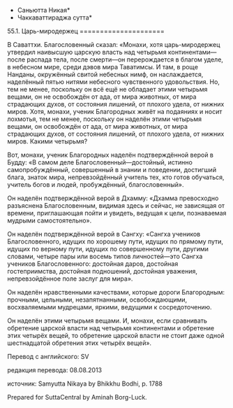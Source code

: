 * Саньютта Никая*
* Чаккаваттираджа сутта*

55\.1\. Царь\-миродержец
\=\=\=\=\=\=\=\=\=\=\=\=\=\=\=\=\=\=\=\=\=

В Саваттхи\. Благословенный сказал: «Монахи, хотя царь\-миродержец утвердил наивысшую царскую власть над четырьмя континентами—после распада тела, после смерти—он перерождается в благом уделе, в небесном мире, среди дэвов мира Таватимсы\. И там, в роще Нанданы, окружённый свитой небесных нимф, он наслаждается, наделённый пятью нитями небесного чувственного удовольствия\. Но, тем не менее, поскольку он всё ещё не обладает этими четырьмя вещами, он не освобождён от ада, от мира животных, от мира страдающих духов, от состояния лишений, от плохого удела, от нижних миров\. Хотя, монахи, ученик Благородных живёт на подаяниях и носит лохмотья, тем не менее, поскольку он наделён этими четырьмя вещами, он освобождён от ада, от мира животных, от мира страдающих духов, от состояния лишений, от плохого удела, от нижних миров\. Какими четырьмя?

Вот, монахи, ученик Благородных наделён подтверждённой верой в Будду: «В самом деле Благословенный—достойный, истинно самопробуждённый, совершенный в знании и поведении, достигший блага, знаток мира, непревзойдённый учитель тех, кто готов обучаться, учитель богов и людей, пробуждённый, благословенный»\.

Он наделён подтверждённой верой в Дхамму: «Дхамма превосходно разъяснена Благословенным, видимая здесь и сейчас, не зависящая от времени, приглашающая пойти и увидеть, ведущая к цели, познаваемая мудрыми самостоятельно»\.

Он наделён подтверждённой верой в Сангху: «Сангха учеников Благословенного, идущих по хорошему пути, идущих по прямому пути, идущих по верному пути, идущих по совершенному пути, другими словами, четыре пары или восемь типов личностей—это Сангха учеников Благословенного: достойная даров, достойная гостеприимства, достойная подношений, достойная уважения, непревзойдённое поле заслуг для мира»\.

Он наделён нравственными качествами, которые дороги Благородным: прочными, цельными, незапятнанными, освобождающими, восхваляемыми мудрецами, яркими, ведущими к сосредоточению\.

Он наделён этими четырьмя вещами\. И, монахи, если сравнивать обретение царской власти над четырьмя континентами и обретение этих четырёх вещей, то обретение царской власти не стоит даже одной шестнадцатой обретения этих четырёх вещей»\.

Перевод с английского: SV

редакция перевода: 08\.08\.2013

источник: Samyutta Nikaya by Bhikkhu Bodhi, p\. 1788

Prepared for SuttaCentral by Aminah Borg\-Luck\.
